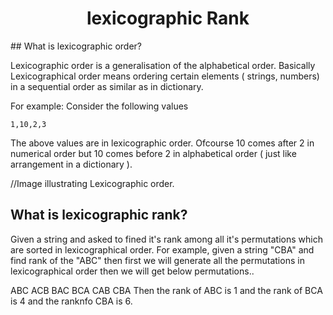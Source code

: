 <h1 align="center">lexicographic Rank</h1>
## What is lexicographic order?
<p>Lexicographic order is a generalisation of the alphabetical order. Basically Lexicographical order means ordering certain elements ( strings, numbers) in a sequential order as similar as in dictionary.</p>

For example: Consider the following values
```
1,10,2,3
``` 
The above values are in lexicographic order. Ofcourse 10 comes after 2 in numerical order but 10 comes before 2 in alphabetical order ( just like arrangement in a dictionary ).

//Image illustrating Lexicographic order.

## What is lexicographic rank?

Given a string and asked to fined it's rank among all it's permutations which are sorted in lexicographical order. For example, given a string "CBA" and find rank of the "ABC" then first we will generate all the permutations in lexicographical order then we will get below permutations..

ABC ACB BAC BCA CAB CBA
Then the rank of ABC is 1 and the rank of BCA is 4 and the ranknfo CBA is 6. 


